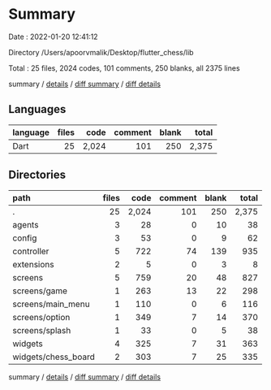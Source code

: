 # Summary

Date : 2022-01-20 12:41:12

Directory /Users/apoorvmalik/Desktop/flutter_chess/lib

Total : 25 files,  2024 codes, 101 comments, 250 blanks, all 2375 lines

summary / [details](details.md) / [diff summary](diff.md) / [diff details](diff-details.md)

## Languages
| language | files | code | comment | blank | total |
| :--- | ---: | ---: | ---: | ---: | ---: |
| Dart | 25 | 2,024 | 101 | 250 | 2,375 |

## Directories
| path | files | code | comment | blank | total |
| :--- | ---: | ---: | ---: | ---: | ---: |
| . | 25 | 2,024 | 101 | 250 | 2,375 |
| agents | 3 | 28 | 0 | 10 | 38 |
| config | 3 | 53 | 0 | 9 | 62 |
| controller | 5 | 722 | 74 | 139 | 935 |
| extensions | 2 | 5 | 0 | 3 | 8 |
| screens | 5 | 759 | 20 | 48 | 827 |
| screens/game | 1 | 263 | 13 | 22 | 298 |
| screens/main_menu | 1 | 110 | 0 | 6 | 116 |
| screens/option | 1 | 349 | 7 | 14 | 370 |
| screens/splash | 1 | 33 | 0 | 5 | 38 |
| widgets | 4 | 325 | 7 | 31 | 363 |
| widgets/chess_board | 2 | 303 | 7 | 25 | 335 |

summary / [details](details.md) / [diff summary](diff.md) / [diff details](diff-details.md)